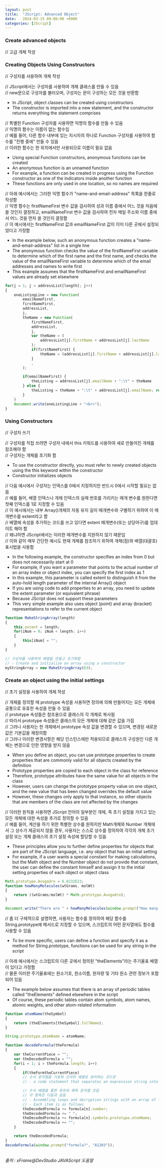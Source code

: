 ```yaml
---
layout: post
title:  "JScript: Advanced Object"
date:   2024-03-15 09:00:00 +0900
categories: [JScript]
---
```


### Create advanced objects   
// 고급 개체 작성   
   
### Creating Objects Using Constructors   
// 구성자를 사용하여 개체 작성   
   
// JScript에서는 구성자를 사용하여 개체 클래스를 만들 수 있음   
// new문으로 구성자를 불러오며, 구성자는 문이 구성하는 모든 것을 반환함   
- In JScript, object classes can be created using constructors   
- The constructor is imported into a new statement, and the constructor returns everything the statement comprises   
   
// 특별한 Function 구성자를 사용하면 익명의 함수를 만들 수 있음   
// 익명의 함수는 이름이 없는 함수임   
// 예를 들어, 다른 함수 내부에 있는 지시자의 하나로 Function 구성자를 사용하여 함수를 "진행 중에" 만들 수 있음   
// 이러한 함수는 한 위치에서만 사용되므로 이름이 필요 없음   
- Using special Function constructors, anonymous functions can be created   
- An anonymous function is an unnamed function   
- For example, a function can be created in progress using the Function constructor as one of the indicators inside another function   
- These functions are only used in one location, so no names are required   
   
// 아래 예시에서는 그러한 익명 함수가 "name-and-email-address" 목록을 한줄로 작성함   
// 익명 함수는 firstNameFirst 변수 값을 검사하여 성과 이름 중에서 어느 것을 처음에 쓸 것인지 결정하고, emailNameFirst 변수 값을 검사하여 전자 메일 주소와 이름 중에서 어느 것을 먼저 쓸 것인지 결정함   
// 이 예시에서는 firstNameFirst 값과 emailNameFirst 값이 이미 다른 곳에서 설정되었다고 가정함   
- In the example below, such an anonymous function creates a "name-and-email-address" list in a single line   
- The anonymous function checks the value of the firstNameFirst variable to determine which of the first name and the first name, and checks the value of the emailNameFirst variable to determine which of the email addresses and names to write first   
- This example assumes that the firstNameFirst and emailNameFirst values are already set elsewhere   
   
```javascript
for(j = 1; j < addressList[length]; j++)
{
    oneListingLine = new Function(
        emailNameFirst, 
        firstNameFirst, 
        addressList, 
        j, 
        theName = new Function(
            firstNameFirst, 
            addressList, 
            j, 
            var theName = (
                addressList[j].firstName + addressList[j].lastName
            );
            if(firstNameFirst) {
                theName = (addressList[j].firstName + addressList[j].lastName);
            }
            ,
        );

        if(emailNameFirst) {
            theListing = addressList[j].emailName + ":\t" + theName
        } else {
            theListing = theName + ":\t" + addressList[j].emailName; return theListing;
        }
    )
    document.write(oneListingLine + "<br>");
}
```
   
### Using Constructors   
// 구성자 쓰기   
   
// 구성자를 직접 쓰려면 구성자 내에서 this 키워드를 사용하여 새로 만들어진 개체를 참조해야 함   
// 구성자는 개체를 초기화 함   
- To use the constructor directly, you must refer to newly created objects using the this keyword within the constructor   
- Constructor initializes objects   
   
// 다음 예시에서 구성자는 인덱스를 0에서 지정하지만 반드시 0에서 시작할 필요는 없음   
// 예를 들어, 배열 인덱스나 개체 인덱스의 실제 번호를 가리키는 매개 변수를 원한다면 첫째 인덱스를 1로 지정할 수 있음   
// 이 예시에서는 내부 Array()개체의 자동 유지 길이 매개변수와 구별하기 위하여 이 매개변수를 extent라고 함   
// 배열에 속성을 추가하는 코드를 쓰고 있다면 extent 매개변수(또는 상당어구)를 업데이트 해야 함   
// 왜냐하면 JScript에서는 이러한 매개변수를 지원하지 않기 때문임   
// 이와 같이 매우 간단한 예시도 현재 개체를 참조하기 위하여 개체(점)와 배열(대괄호) 표시법을 사용함   
- In the following example, the constructor specifies an index from 0 but does not necessarily start at 0   
- For example, if you want a parameter that points to the actual number of an array index or object index, you can specify the first index as 1   
- In this example, this parameter is called extent to distinguish it from the auto-hold length parameter of the internal Array() object   
- If you are using code to add properties to an array, you need to update the extent parameter (or equivalent phrase)   
- Because JScript does not support these parameters   
- This very simple example also uses object (point) and array (bracket) representations to refer to the current object   
   
```javascript
function MakeStringArray(length)
{
    this.extent = length;
    for(iNum = 0; iNum < length; i++)
    {
        this[iNum] = "";
    }
}

// 구성자를 사용하여 배열을 만들고 초기화함
// - Create and initialize an array using a constructor
myStringArray = new MakeStringArray(63);
```
   
### Create an object using the initial settings   
// 초기 설정을 사용하여 개체 작성   
   
// 개체를 정의할 때 prototype 속성을 사용하면 정의에 의해 만들어지는 모든 개체에 공통으로 유효한 속성을 만들 수 있음   
// prototype 속성들은 참조용으로 클래스의 각 개체로 복사됨   
// 따라서 prototype 속성들은 클래스의 모든 개체에 대해 같은 값을 가짐   
// 그러나 사용자는 한 개체에서 prototype 속성 값을 변경할 수 있으며, 변경된 새로운 값은 기본값을 재정의함   
// 그러나 이러한 변경사항은 해당 인스턴스에만 적용되므로 클래스의 구성원인 다른 개체는 변경으로 인한 영향을 받지 않음   
- When you define an object, you can use prototype properties to create properties that are commonly valid for all objects created by the definition   
- Prototype properties are copied to each object in the class for reference   
- Therefore, prototype attributes have the same value for all objects in the class   
- However, users can change the prototype property value on one object, and the new value that has been changed overrides the default value   
- However, these changes only apply to that instance, so other objects that are members of the class are not affected by the changes   
   
// 이러한 원칙을 사용하면 JScript 언어의 일부분인 개체, 즉 초기 설정을 가지고 있는 모든 개체에 대한 속성을 추가로 정의할 수 있음   
// 예를 들어, 계산을 하기 위한 특별한 상수를 원하지만 Math개체와 Number 개체에서 그 상수가 제공되지 않을 경우, 사용자는 스스로 상수를 정의하여 각각의 개체 초기 설정 또는 개체 클래스의 초기 설정 속성에 할당할 수 있음   
- These principles allow you to further define properties for objects that are part of the JScript language, i.e. any object that has an initial setting   
- For example, if a user wants a special constant for making calculations, but the Math object and the Number object do not provide that constant, the user can define the constant himself and assign it to the initial setting properties of each object or object class   
   
```javascript
Math.prototype.Avogadro = 6.0232E23;
function howManyMolecules(wtGrams, molWt)
{
    return ((wtGrams/molWt) * Math.prototype.Avogadro);
}

document.write("There are " + howManyMolecules(window.prompt("How many grams?", 0), window.prompt("What's the molecular weight?", 0)) + " molecules in that amount.");
```
   
// 좀 더 구체적으로 설명하면, 사용자는 함수를 정의하여 해당 함수를 String.prototype에 메서드로 지정할 수 있으며, 스크립트의 어떤 문자열에도 함수를 사용할 수 있음   
- To be more specific, users can define a function and specify it as a method for String.prototype, functions can be used for any string in the script   
   
// 아래 예시에서는 스크립트의 다른 곳에서 정의된 "theElements"라는 주기율표 배열이 있다고 가정함   
// 물론 이러한 주기율표에는 원소기호, 원소이름, 원자량 및 기타 원소 관련 정보가 포함되어 있음   
- The example below assumes that there is an array of periodic tables called "theElements" defined elsewhere in the script   
- Of course, these periodic tables contain atom symbols, atom names, atomic weights, and other atom-related information   
   
```javascript
function atomName(theSymbol)
{
    return (theElements[theSymbol].fullName);
}

String.prototype.atomName = atomName;

function decodeFormula(theFormula)
{
    var theCurrentPiece = "";
    var theDecodedFormula = "";
    for(i = 1; i = theFormula.length; i++)
    {
        if(theFormtheCurrentPiece)
        // 수식 문자열을 기호와 숫자의 배열로 분리하는 코드문
        // - a code statement that separates an expression string into an array of symbols and numbers

        // 수식 배열을 통한 루프와 해독 문자열 조립
        // 각 항목은 다음과 같음
        // - Assembling loops and decryption strings with an array of formulas
        // - Each item is as follows
        theDecodedFormula += formula[n].number;
        theDecodedFormula += " ";
        theDecodedFormula += formula[n].symbole.prototype.atomName;
        theDecodedFormula += "";
    }

    return theDecodedFormula;
}
decodeFormula(window.prompt("formula?", "A1203"));
```
   
<br />
<cite>출처 : xFrame@DevStudio JAVAScript 도움말</cite>
